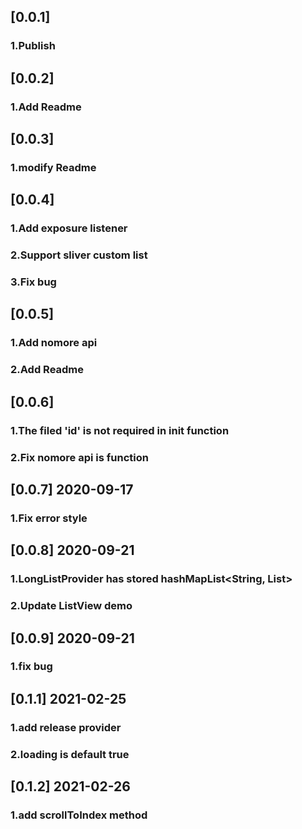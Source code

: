## [0.0.1]

### 1.Publish

## [0.0.2]

### 1.Add Readme

## [0.0.3]

### 1.modify Readme

## [0.0.4]

### 1.Add exposure listener

### 2.Support sliver custom list

### 3.Fix bug

## [0.0.5]

### 1.Add nomore api

### 2.Add Readme

## [0.0.6]

### 1.The filed 'id' is not required in init function

### 2.Fix nomore api is function

## [0.0.7] 2020-09-17

### 1.Fix error style

## [0.0.8] 2020-09-21

### 1.LongListProvider has stored hashMapList<String, List>

### 2.Update ListView demo

## [0.0.9] 2020-09-21

### 1.fix bug

## [0.1.1] 2021-02-25

### 1.add release provider

### 2.loading is default true

## [0.1.2] 2021-02-26

### 1.add scrollToIndex method
